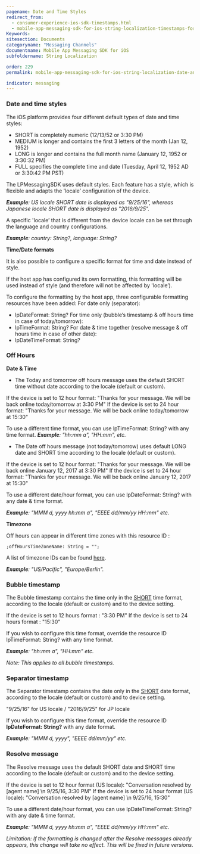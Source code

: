 ```yaml
---
pagename: Date and Time Styles
redirect_from:
  - consumer-experience-ios-sdk-timestamps.html
  - mobile-app-messaging-sdk-for-ios-string-localization-timestamps-formatting.html
Keywords:
sitesection: Documents
categoryname: "Messaging Channels"
documentname: Mobile App Messaging SDK for iOS
subfoldername: String Localization

order: 229
permalink: mobile-app-messaging-sdk-for-ios-string-localization-date-and-time-styles.html

indicator: messaging
---
```


### Date and time styles

The iOS platform provides four different default types of date and time styles:

- SHORT is completely numeric (12/13/52 or 3:30 PM)
- MEDIUM is longer and contains the first 3 letters of the month (Jan 12, 1952)
- LONG is longer and contains the full month name (January 12, 1952 or 3:30:32 PM)
- FULL specifies the complete time and date (Tuesday, April 12, 1952 AD or 3:30:42 PM PST)

The LPMessagingSDK uses default styles. Each feature has a style, which is flexible and adapts the 'locale’ configuration of the device.

_**Example**: US locale SHORT date is displayed as "9/25/16", whereas Japanese locale SHORT date is displayed as "2016/9/25"._

A specific 'locale’ that is different from the device locale can be set through the language and country configurations.

_**Example**: country: String?,  language: String?_

**Time/Date formats**

It is also possible to configure a specific format for time and date instead of style.

If the host app has configured its own formatting, this formatting will be used instead of style (and therefore will not be affected by 'locale’).

To configure the formatting by the host app, three configurable formatting resources have been added:
For date only (separator):

- lpDateFormat: String?
For time only (bubble’s timestamp & off hours time in case of today/tomorrow):
- lpTimeFormat: String?
For date & time together (resolve message & off hours time in case of other date):
- lpDateTimeFormat: String?

### Off Hours

**Date & Time**

- The Today and tomorrow off hours message uses the default SHORT time without date according to the locale (default or custom).

If the device is set to 12 hour format: "Thanks for your message. We will be back online today/tomorrow at 3:30 PM"
If the device is set to 24 hour format:	"Thanks for your message. We will be back online today/tomorrow at 15:30"

To use a different time format, you can use lpTimeFormat: String? with any time format.
_**Example**: "hh:mm a", "HH:mm", etc._

- The Date off hours message (not today/tomorrow) uses default LONG date and SHORT time according to the locale (default or custom).

If the device is set to 12 hour format: "Thanks for your message. We will be back online January 12, 2017 at 3:30 PM"
If the device is set to 24 hour format: "Thanks for your message. We will be back online January 12, 2017 at 15:30"

To use a different date/hour format, you can use lpDateFormat: String? with any date & time format.

_**Example**: "MMM d, yyyy hh:mm a", "EEEE dd/mm/yy HH:mm" etc._

**Timezone**

Off hours can appear in different time zones with this resource ID :

    ;offHoursTimeZoneName: String = "";

A list of timezone IDs can be found [here](https://garygregory.wordpress.com/2013/06/18/what-are-the-java-timezone-ids/).

_**Example**: "US/Pacific", "Europe/Berlin"._

### Bubble timestamp

The Bubble timestamp contains the time only in the [SHORT](https://developer.android.com/reference/java/text/DateFormat.html#SHORT) time format, according to the locale (default or custom) and to the device setting.

If the device is set to 12 hours format : "3:30 PM"
If the device is set to 24 hours format : "15:30"

If you wish to configure this time format, override the resource ID lpTimeFormat: String? with any time format.

_**Example**: "hh:mm a", "HH:mm" etc._

*Note: This applies to all bubble timestamps.*

### Separator timestamp

The Separator timestamp contains the date only in the [SHORT](https://developer.android.com/reference/java/text/DateFormat.html#SHORT) date format, according to the locale (default or custom) and to device setting.

"9/25/16" for US locale / "2016/9/25" for JP locale

If you wish to configure this time format, override the resource ID **lpDateFormat: String?** with any date format.

_**Example**: "MMM d, yyyy", "EEEE dd/mm/yy" etc._

### Resolve message

The Resolve message uses the default SHORT date and SHORT time according to the locale (default or custom) and to the device setting.

If the device is set to 12 hour format (US locale): "Conversation resolved by [agent name] \n 9/25/16, 3:30 PM"
If the device is set to 24 hour format (US locale): "Conversation resolved by [agent name] \n 9/25/16, 15:30"

To use a different date/hour format, you can use lpDateTimeFormat: String? with any date & time format.

_**Example**: "MMM d, yyyy hh:mm a", "EEEE dd/mm/yy HH:mm" etc._

*Limitation: If the formatting is changed after the Resolve messages already appears, this change will take no effect. This will be fixed in future versions.*
